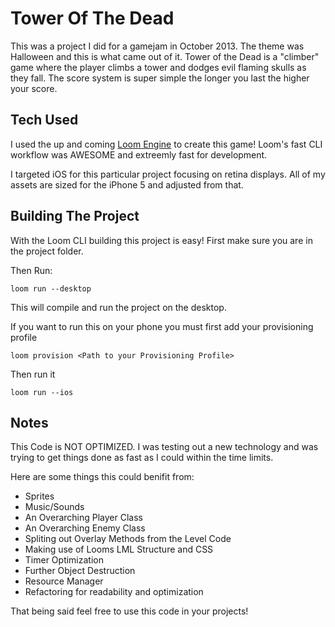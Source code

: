 Tower Of The Dead
==============

This was a project I did for a gamejam in October 2013. The theme was Halloween and this is what came out of it.
Tower of the Dead is a "climber" game where the player climbs a tower and dodges evil flaming skulls as they fall. The 
score system is super simple the longer you last the higher your score. 

Tech Used
---------

I used the up and coming [Loom Engine](http://loomsdk.com) to create this game! Loom's fast CLI workflow was AWESOME and
extreemly fast for development. 

I targeted iOS for this particular project focusing on retina displays. All of my assets are sized for the iPhone 5
and adjusted from that. 

Building The Project
--------------------

With the Loom CLI building this project is easy! First make sure you are in the project folder.

Then Run:

    loom run --desktop

This will compile and run the project on the desktop.

If you want to run this on your phone you must first add your provisioning profile

    loom provision <Path to your Provisioning Profile>

Then run it

    loom run --ios

Notes
-----
This Code is NOT OPTIMIZED. I was testing out a new technology and was trying to get things done as fast as I could
within the time limits. 

Here are some things this could benifit from:
- Sprites
- Music/Sounds
- An Overarching Player Class
- An Overarching Enemy Class
- Spliting out Overlay Methods from the Level Code
- Making use of Looms LML Structure and CSS
- Timer Optimization
- Further Object Destruction
- Resource Manager
- Refactoring for readability and optimization

That being said feel free to use this code in your projects!

